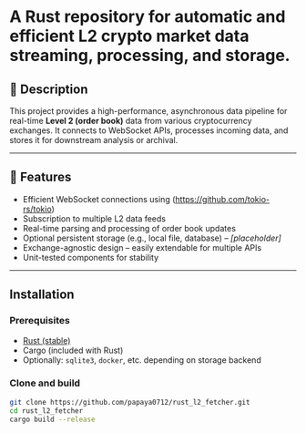 # A Rust repository for automatic and efficient L2 crypto market data streaming, processing, and storage.

## 🧩 Description

This project provides a high-performance, asynchronous data pipeline for real-time **Level 2 (order book)** data from various cryptocurrency exchanges. It connects to WebSocket APIs, processes incoming data, and stores it for downstream analysis or archival.

---
## 🚀 Features

- Efficient WebSocket connections using (https://github.com/tokio-rs/tokio)
- Subscription to multiple L2 data feeds
- Real-time parsing and processing of order book updates
- Optional persistent storage (e.g., local file, database) – *[placeholder]*
- Exchange-agnostic design – easily extendable for multiple APIs
- Unit-tested components for stability

---
## Installation

### Prerequisites

- [Rust (stable)](https://www.rust-lang.org/tools/install)
- Cargo (included with Rust)
- Optionally: `sqlite3`, `docker`, etc. depending on storage backend

### Clone and build

```bash
git clone https://github.com/papaya0712/rust_l2_fetcher.git
cd rust_l2_fetcher
cargo build --release